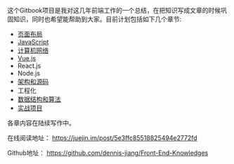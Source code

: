 这个Gitbook项目是我对这几年前端工作的一个总结，在把知识写成文章的时候巩固知识，同时也希望能帮助到大家。目前计划包括如下几个章节:

* [页面布局](/Articles/Layout/Layout.md)
* [JavaScript](/Articles/JavaScript/JavaScript.md)
* [计算机网络](/Articles/Network/Network.md)
* [Vue.js](/Articles/Vue/Vue.md)
* React.js
* Node.js
* [架构和源码](/Articles/Architecture/Architecture.md)
* 工程化
* [数据结构和算法](/Articles/DataStructureAndAlgorithm/DataStructureAndAlgorithm.md)
* [实战项目](/Articles/Projects/Projects.md)

各章内容在陆续写作中。  

在线阅读地址： https://juejin.im/post/5e3ffc85518825494e2772fd

Github地址： https://github.com/dennis-jiang/Front-End-Knowledges

